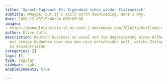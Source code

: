 ```yaml
---
title: 'Sprach-Tagebuch #1: Irgendwie schon wieder Italienisch'
subtitle: WMaybe, but it's still worth downloading. Here's why.
date: 2020-12-08T15:40:24.000+06:00
images:
- https://monoglotanxiety.s3.us-east-2.amazonaws.com/2020/12/duolingo-german-owl.jpg
author: Elise Cutts
description: Deutsch business as usual und die Begeisterung eines Anfängers für Italienisch,
  mit einige Gedanken über wie man sich entscheiden soll, welche Zielsprache darauf
  zu konzentrieren
categories: []
tags: []
type: regular
sidebar: right
enableComments: true

---
```

